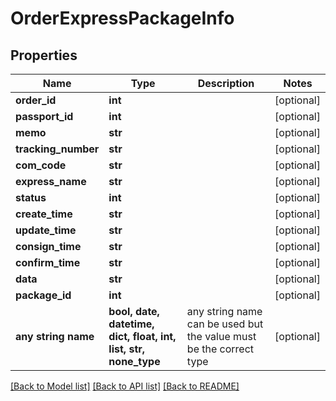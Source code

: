 # OrderExpressPackageInfo


## Properties
Name | Type | Description | Notes
------------ | ------------- | ------------- | -------------
**order_id** | **int** |  | [optional] 
**passport_id** | **int** |  | [optional] 
**memo** | **str** |  | [optional] 
**tracking_number** | **str** |  | [optional] 
**com_code** | **str** |  | [optional] 
**express_name** | **str** |  | [optional] 
**status** | **int** |  | [optional] 
**create_time** | **str** |  | [optional] 
**update_time** | **str** |  | [optional] 
**consign_time** | **str** |  | [optional] 
**confirm_time** | **str** |  | [optional] 
**data** | **str** |  | [optional] 
**package_id** | **int** |  | [optional] 
**any string name** | **bool, date, datetime, dict, float, int, list, str, none_type** | any string name can be used but the value must be the correct type | [optional]

[[Back to Model list]](../README.md#documentation-for-models) [[Back to API list]](../README.md#documentation-for-api-endpoints) [[Back to README]](../README.md)


